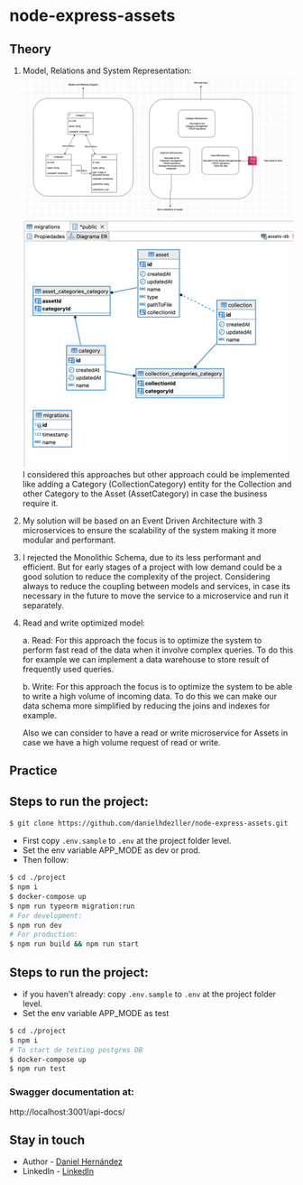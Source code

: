 # node-express-assets

## Theory

1. Model, Relations and System Representation:
   ![Alt text](image.png)
   ![Alt text](image-1.png)
   I considered this approaches but other approach could be implemented like adding a Category (CollectionCategory) entity for the Collection and other Category to the Asset (AssetCategory) in case the business require it.
2. My solution will be based on an Event Driven Architecture with 3 microservices to ensure the scalability of the system making it more modular and performant.

3. I rejected the Monolithic Schema, due to its less performant and efficient. But for early stages of a project with low demand could be a good solution to reduce the complexity of the project. Considering always to reduce the coupling between models and services, in case its necessary in the future to move the service to a microservice and run it separately.

4. Read and write optimized model:

   a. Read: For this approach the focus is to optimize the system to perform fast read of the data when it involve complex queries. To do this for example we can implement a data warehouse to store result of frequently used queries.

   b. Write: For this approach the focus is to optimize the system to be able to write a high volume of incoming data. To do this we can make our data schema more simplified by reducing the joins and indexes for example.

   Also we can consider to have a read or write microservice for Assets in case we have a high volume request of read or write.

## Practice

## Steps to run the project:

```bash
$ git clone https://github.com/danielhdezller/node-express-assets.git
```

- First copy `.env.sample` to `.env` at the project folder level.
- Set the env variable APP_MODE as dev or prod.
- Then follow:

```bash
$ cd ./project
$ npm i
$ docker-compose up
$ npm run typeorm migration:run
# For development:
$ npm run dev
# For production:
$ npm run build && npm run start
```

## Steps to run the project:

- if you haven't already: copy `.env.sample` to `.env` at the project folder level.
- Set the env variable APP_MODE as test

```bash
$ cd ./project
$ npm i
# To start de testing postgres DB
$ docker-compose up
$ npm run test
```

### Swagger documentation at:

http://localhost:3001/api-docs/

## Stay in touch

- Author - [Daniel Hernández](https://github.com/danielhdezller)
- LinkedIn - [LinkedIn](https://www.linkedin.com/in/daniel-hernandez-ller/)
